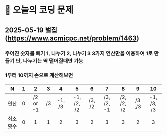 ﻿# 🥹 오늘의 코딩 문제

## 2025-05-19 벌집 (https://www.acmicpc.net/problem/1463)

### 주어진 숫자를 빼기 1, 나누기 2, 나누기 3 3가지 연산만을 이용하여 1로 만들기 단, 나누기는 딱 떨어질때만 가능
### 1부터 10까지 손으로 계산해보면
|N|1|2|3|4|5|6|7|8|9|10
|:---:|:---:|:---:|:---:|:---:|:---:|:---:|:---:|:---:|:---:|:---:|
|연산|0|/2 or -1|/3|-1, /3|-1, /2, /2|/3, /2|/3, /2, -1|/2, /2, /2|/3 ,/3|-1, /3, /3|
|최소 횟수|0|1|1|2|3|2|3|3|2|3|
